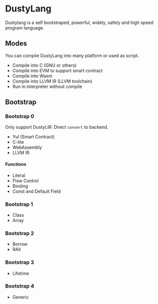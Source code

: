 # DustyLang

Dustylang is a self bootstraped, powerful, widely, safety and high speed program language.

## Modes

You can compile DustyLang into many platform or used as script.

- Compile into C (GNU or others)
- Compile into EVM to support smart contract
- Compile into Wasm
- Compile into LLVM IR (LLVM toolchain)
- Run in interpreter without compile

## Bootstrap

### Bootstrap 0

Only support DustyLIR: Direct `convert` to backend.

- Yul (Smart Contract)
- C-lite
- WebAssembly
- LLVM IR

#### Functions

- Literal
- Flow Control
- Binding
- Const and Default Field

### Bootstrap 1

- Class
- Array

### Bootstrap 2

- Borrow
- RAII

### Bootstrap 3 

- Lifetime

### Bootstrap 4

- Generic

